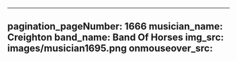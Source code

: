 ------
pagination_pageNumber: 1666
musician_name: Creighton
band_name: Band Of Horses
img_src: images/musician1695.png
onmouseover_src: 
------